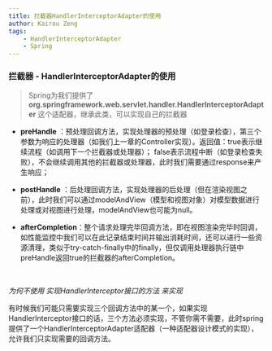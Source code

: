 ```yaml
---
title: 拦截器HandlerInterceptorAdapter的使用
author: Kairou Zeng
tags:
    - HandlerInterceptorAdapter
    - Spring
---
```


### 拦截器 - HandlerInterceptorAdapter的使用

> Spring为我们提供了**org.springframework.web.servlet.handler.HandlerInterceptorAdapter** 这个适配器，继承此类，可以实现自己的拦截器

- **preHandle** ：预处理回调方法，实现处理器的预处理（如登录检查），第三个参数为响应的处理器（如我们上一章的Controller实现）。返回值：true表示继续流程（如调用下一个拦截器或处理器）；  false表示流程中断（如登录检查失败），不会继续调用其他的拦截器或处理器，此时我们需要通过response来产生响应；


- **postHandle** ：后处理回调方法，实现处理器的后处理（但在渲染视图之前），此时我们可以通过modelAndView（模型和视图对象）对模型数据进行处理或对视图进行处理，modelAndView也可能为null。

- **afterCompletion**：整个请求处理完毕回调方法，即在视图渲染完毕时回调，如性能监控中我们可以在此记录结束时间并输出消耗时间，还可以进行一些资源清理，类似于try-catch-finally中的finally，但仅调用处理器执行链中preHandle返回true的拦截器的afterCompletion。

  ​

*为何不使用 实现HandlerInterceptor接口的方法 来实现*

有时候我们可能只需要实现三个回调方法中的某一个，如果实现HandlerInterceptor接口的话，三个方法必须实现，不管你需不需要，此时spring提供了一个HandlerInterceptorAdapter适配器（一种适配器设计模式的实现），允许我们只实现需要的回调方法。